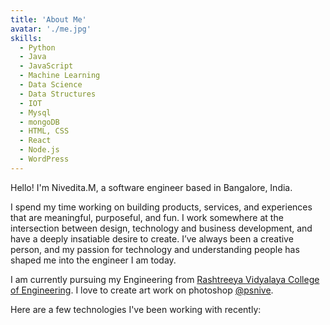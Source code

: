 ```yaml
---
title: 'About Me'
avatar: './me.jpg'
skills:
  - Python
  - Java
  - JavaScript
  - Machine Learning
  - Data Science
  - Data Structures
  - IOT
  - Mysql
  - mongoDB
  - HTML, CSS
  - React
  - Node.js
  - WordPress
---
```


Hello! I'm Nivedita.M, a software engineer based in Bangalore, India.

I spend my time working on building products, services, and experiences that are meaningful, purposeful, and fun. I work somewhere at the intersection between design, technology and business development, and have a deeply insatiable desire to create. I’ve always been a creative person, and my passion for technology and understanding people has shaped me into the engineer I am today. 

I am currently pursuing my Engineering from [Rashtreeya Vidyalaya College of Engineering](https://rvce.edu.in/). I love to create art work on photoshop [@psnive](https://www.instagram.com/psnive/).

Here are a few technologies I've been working with recently:
